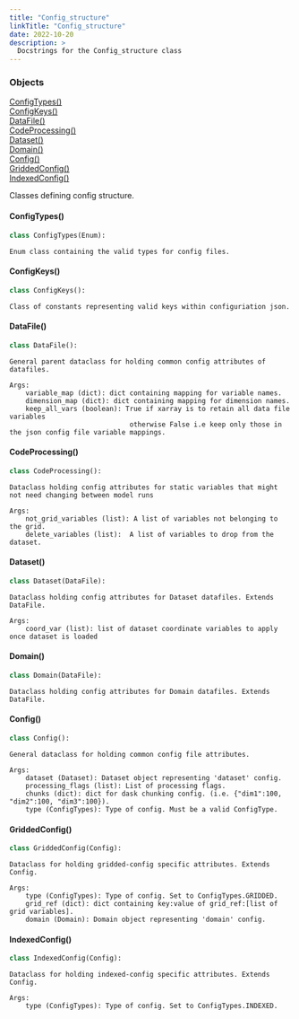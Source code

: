 ```yaml
---
title: "Config_structure"
linkTitle: "Config_structure"
date: 2022-10-20
description: >
  Docstrings for the Config_structure class
---
```

### Objects

[ConfigTypes()](#configtypes)<br />
[ConfigKeys()](#configkeys)<br />
[DataFile()](#datafile)<br />
[CodeProcessing()](#codeprocessing)<br />
[Dataset()](#dataset)<br />
[Domain()](#domain)<br />
[Config()](#config)<br />
[GriddedConfig()](#griddedconfig)<br />
[IndexedConfig()](#indexedconfig)<br />

Classes defining config structure.
#### ConfigTypes()
```python
class ConfigTypes(Enum):
```

```
Enum class containing the valid types for config files.
```

#### ConfigKeys()
```python
class ConfigKeys():
```

```
Class of constants representing valid keys within configuriation json.
```

#### DataFile()
```python
class DataFile():
```

```
General parent dataclass for holding common config attributes of datafiles.

Args:
    variable_map (dict): dict containing mapping for variable names.
    dimension_map (dict): dict containing mapping for dimension names.
    keep_all_vars (boolean): True if xarray is to retain all data file variables
                              otherwise False i.e keep only those in the json config file variable mappings.
```

#### CodeProcessing()
```python
class CodeProcessing():
```

```
Dataclass holding config attributes for static variables that might not need changing between model runs

Args:
    not_grid_variables (list): A list of variables not belonging to the grid.
    delete_variables (list):  A list of variables to drop from the dataset.
```

#### Dataset()
```python
class Dataset(DataFile):
```

```
Dataclass holding config attributes for Dataset datafiles. Extends DataFile.

Args:
    coord_var (list): list of dataset coordinate variables to apply once dataset is loaded
```

#### Domain()
```python
class Domain(DataFile):
```

```
Dataclass holding config attributes for Domain datafiles. Extends DataFile.
```

#### Config()
```python
class Config():
```

```
General dataclass for holding common config file attributes.

Args:
    dataset (Dataset): Dataset object representing 'dataset' config.
    processing_flags (list): List of processing flags.
    chunks (dict): dict for dask chunking config. (i.e. {"dim1":100, "dim2":100, "dim3":100}).
    type (ConfigTypes): Type of config. Must be a valid ConfigType.
```

#### GriddedConfig()
```python
class GriddedConfig(Config):
```

```
Dataclass for holding gridded-config specific attributes. Extends Config.

Args:
    type (ConfigTypes): Type of config. Set to ConfigTypes.GRIDDED.
    grid_ref (dict): dict containing key:value of grid_ref:[list of grid variables].
    domain (Domain): Domain object representing 'domain' config.
```

#### IndexedConfig()
```python
class IndexedConfig(Config):
```

```
Dataclass for holding indexed-config specific attributes. Extends Config.

Args:
    type (ConfigTypes): Type of config. Set to ConfigTypes.INDEXED.
```
